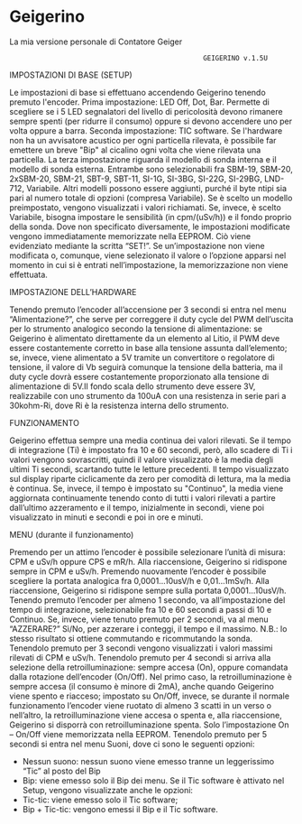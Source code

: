 # Geigerino
La mia versione personale di Contatore Geiger

													GEIGERINO v.1.5U
                                                     
IMPOSTAZIONI DI BASE (SETUP)

Le impostazioni di base si effettuano accendendo Geigerino tenendo premuto l'encoder.
   Prima impostazione: LED Off, Dot, Bar. Permette di scegliere se i 5 LED segnalatori del livello di pericolosità devono rimanere sempre spenti (per ridurre il consumo) oppure si devono accendere uno per volta oppure a barra.
   Seconda impostazione: TIC software. Se l'hardware non ha un avvisatore acustico per ogni particella rilevata, è possibile far emettere un breve "Bip" al cicalino ogni volta che viene rilevata una particella.
   La terza impostazione riguarda il modello di sonda interna e il modello di sonda esterna. Entrambe sono selezionabili fra SBM-19, SBM-20, 2xSBM-20, SBM-21, SBT-9, SBT-11,  SI-1G,  SI-3BG,  SI-22G,  SI-29BG,  LND-712, Variabile. Altri modelli possono essere aggiunti, purché il byte ntipi sia pari al numero totale di opzioni (compresa Variabile). Se è scelto un modello preimpostato, vengono visualizzati i valori richiamati. Se, invece, è scelto Variabile, bisogna impostare le sensibilità (in cpm/(uSv/h)) e il fondo proprio della sonda.
   Dove non specificato diversamente, le impostazioni modificate vengono immediatamente memorizzate nella EEPROM. Ciò viene evidenziato mediante la scritta “SET!”. Se un’impostazione non viene modificata o, comunque, viene selezionato il valore o l’opzione apparsi nel momento in cui si è entrati nell’impostazione, la memorizzazione non viene effettuata.
   
   
   IMPOSTAZIONE DELL’HARDWARE
   
   
   Tenendo premuto l’encoder all’accensione per 3 secondi si entra nel menu “Alimentazione?”, che serve per correggere il duty cycle del PWM dell’uscita per lo strumento analogico secondo la tensione di alimentazione: se Geigerino è alimentato direttamente da un elemento al Litio, il PWM deve essere costantemente corretto in base alla tensione assunta dall’elemento; se, invece, viene alimentato a 5V tramite un convertitore o regolatore di tensione, il valore di Vb seguirà comunque la tensione della batteria, ma il duty cycle dovrà essere costantemente proporzionato alla tensione di alimentazione di 5V.Il fondo scala dello strumento deve essere 3V, realizzabile con uno strumento da 100uA con una resistenza in serie pari a 30kohm-Ri, dove Ri è la resistenza interna dello strumento.
   
   
   FUNZIONAMENTO
   
   
   Geigerino effettua sempre una media continua dei valori rilevati. Se il tempo di integrazione (Ti) è impostato fra 10 e 60 secondi, però, allo scadere di Ti i valori vengono sovrascritti, quindi il valore visualizzato è la media degli ultimi Ti secondi, scartando tutte le letture precedenti. Il tempo visualizzato sul display riparte ciclicamente da zero per comodità di lettura, ma la media è continua. Se, invece, il tempo è impostato su "Continuo", la media viene aggiornata continuamente tenendo conto di tutti i valori rilevati a partire dall’ultimo azzeramento e il tempo, inizialmente in secondi, viene poi visualizzato in minuti e secondi e poi in ore e minuti.
   
   
   MENU (durante il funzionamento)
   
   
   Premendo per un attimo l’encoder è possibile selezionare l’unità di misura: CPM e uSv/h oppure CPS e mR/h. Alla riaccensione, Geigerino si ridispone sempre in CPM e uSv/h.
	Premendo nuovamente l’encoder è possibile scegliere la portata analogica fra 0,0001…10usV/h e 0,01…1mSv/h. Alla riaccensione, Geigerino si ridispone sempre sulla portata 0,0001…10usV/h.
	Tenendo premuto l’encoder per almeno 1 secondo, va all’impostazione del tempo di integrazione, selezionabile fra 10 e 60 secondi a passi di 10 e Continuo.
	Se, invece, viene tenuto premuto per 2 secondi, va al menu “AZZERARE?” Sì/No, per azzerare i conteggi, il tempo e il massimo. N.B.: lo stesso risultato si ottiene commutando e ricommutando la sonda.
	Tenendolo premuto per 3 secondi vengono visualizzati i valori massimi rilevati di CPM e uSv/h.
	Tenendolo premuto per 4 secondi si arriva alla selezione della retroilluminazione: sempre accesa (On), oppure comandata dalla rotazione dell’encoder (On/Off). Nel primo caso, la retroilluminazione è sempre accesa (il consumo è minore di 2mA), anche quando Geigerino viene spento e riacceso; impostato su On/Off, invece, se durante il normale funzionamento l’encoder viene ruotato di almeno 3 scatti in un verso o nell’altro, la retroilluminazione viene accesa o spenta e, alla riaccensione, Geigerino si disporrà con retroilluminazione spenta. Solo l’impostazione On – On/Off viene memorizzata nella EEPROM.
	Tenendolo premuto per 5 secondi si entra nel menu Suoni, dove ci sono le seguenti opzioni:
-	Nessun suono: nessun suono viene emesso tranne un leggerissimo “Tic” al posto del Bip
-	Bip: viene emesso solo il Bip dei menu.
Se il Tic software è attivato nel Setup, vengono visualizzate anche le opzioni:
-	Tic-tic: viene emesso solo il Tic software; 
-	Bip + Tic-tic: vengono emessi il Bip e il Tic software.
	
